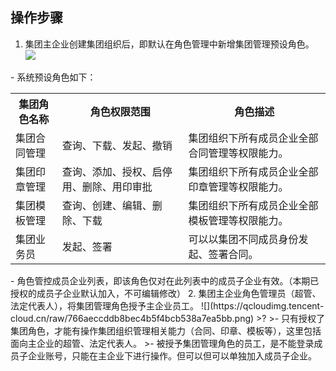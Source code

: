 ## 操作步骤
1. 集团主企业创建集团组织后，即默认在角色管理中新增集团管理预设角色。
![](https://qcloudimg.tencent-cloud.cn/raw/7e17a65222c1216d0f831aa6a7eaf33d.png)
<dx-alert infotype="explain" title="">
- 系统预设角色如下：
<table>
   <tr>
      <th width="0%" >集团角色名称</td>
      <th width="0%" >角色权限范围</td>
      <th width="0%" >角色描述</td>
   </tr>
   <tr>
      <td>集团合同管理</td>
      <td>查询、下载、发起、撤销</td>
      <td>集团组织下所有成员企业全部合同管理等权限能力。</td>
   </tr>
   <tr>
      <td>集团印章管理</td>
      <td>查询、添加、授权、启停用、删除、用印审批</td>
      <td>集团组织下所有成员企业全部印章管理等权限能力。</td>
   </tr>
   <tr>
      <td>集团模板管理</td>
      <td>查询、创建、编辑、删除、下载</td>
      <td>集团组织下所有成员企业全部模板管理等权限能力。</td>
   </tr>
   <tr>
      <td>集团业务员</td>
      <td>发起、签署</td>
      <td>可以以集团不同成员身份发起、签署合同。</td>
   </tr>
</table>
- 角色管控成员企业列表，即该角色仅对在此列表中的成员子企业有效。（本期已授权的成员子企业默认加入，不可编辑修改）
</dx-alert>
2. 集团主企业角色管理员（超管、法定代表人），将集团管理角色授予主企业员工。
![](https://qcloudimg.tencent-cloud.cn/raw/766aeccddb8bec4b5f4bcb538a7ea5bb.png)
>?
>- 只有授权了集团角色，才能有操作集团组织管理相关能力（合同、印章、模板等），这里包括面向主企业的超管、法定代表人。
>- 被授予集团管理角色的员工，是不能登录成员子企业账号，只能在主企业下进行操作。但可以但可以单独加入成员子企业。
